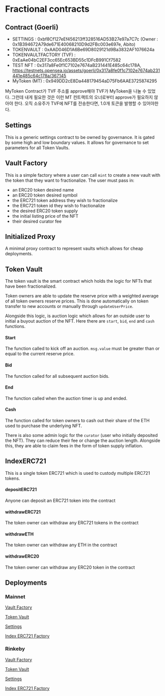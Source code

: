 # Fractional contracts

## Contract (Goerli)

- SETTINGS : 0xbf8Cf127eEf456213ff328516AD53B27e97a7C7c (Owner : 0x1B394672A79de671E40068210D9d2FBc003e697e, Abito)
- TOKENVAULT : 0xAAD046D1A6Be69D8029121d9Ba3832AF1076624a
- TOKENVAULTFACTORY (TVF) : 0xEaAe04bC2EF3cc65Ec653BD55c1DFcB991Cf7582
- TEST NFT : 0x317a8Fe0f1C7102e7674aB231441E485c64c178A, https://testnets.opensea.io/assets/goerli/0x317a8fe0f1c7102e7674ab231441e485c64c178a/367145
- MyToken (MT) : 0x949DD2cE8Da448179454aD75Fb6AAE3725874295

MyToken Contract가 TVF 주소를 approve해야 TVF가 MyToken을 나눌 수 있었다. 그런데 내게 필요한 것은 이런 MT 컨트랙트의 오너로부터 approve가 필요하지 않아야 한다. 오직 소유주가 TVF에 NFT를 전송한다면, 1.0개 토큰을 발행할 수 있어야한다.


## Settings
This is a generic settings contract to be owned by governance. It is gated by some high and low boundary values. It allows for governance to set parameters for all Token Vaults.

## Vault Factory
This is a simple factory where a user can call `mint` to create a new vault with the token that they want to fractionalize. The user must pass in:
- an ERC20 token desired name
- an ERC20 token desired symbol
- the ERC721 token address they wish to fractionalize
- the ERC721 token id they wish to fractionalize
- the desired ERC20 token supply
- the initial listing price of the NFT
- their desired curator fee

## Initialized Proxy
A minimal proxy contract to represent vaults which allows for cheap deployments.

## Token Vault
The token vault is the smart contract which holds the logic for NFTs that have been fractionalized.

Token owners are able to update the reserve price with a weighted average of all token owners reserve prices. This is done automatically on token transfer to new accounts or manually through `updateUserPrice`.

Alongside this logic, is auction logic which allows for an outside user to initial a buyout auction of the NFT. Here there are `start`, `bid`, `end` and `cash` functions.
#### Start
The function called to kick off an auction. `msg.value` must be greater than or equal to the current reserve price.
#### Bid
The function called for all subsequent auction bids.
#### End
The function called when the auction timer is up and ended.
#### Cash
The function called for token owners to cash out their share of the ETH used to purchase the underlying NFT.

There is also some admin logic for the `curator` (user who initially deposited the NFT). They can reduce their fee or change the auction length. Alongside this, they are able to claim fees in the form of token supply inflation.

## IndexERC721
This is a single token ERC721 which is used to custody multiple ERC721 tokens. 
#### depositERC721
Anyone can deposit an ERC721 token into the contract
#### withdrawERC721
The token owner can withdraw any ERC721 tokens in the contract
#### withdrawETH
The token owner can withdraw any ETH in the contract
#### withdrawERC20
The token owner can withdraw any ERC20 token in the contract

## Deployments
### Mainnet
[Vault Factory](https://etherscan.io/address/0x85aa7f78bdb2de8f3e0c0010d99ad5853ffcfc63)

[Token Vault](https://etherscan.io/address/0x7b0fce54574d9746414d11367f54c9ab94e53dca)

[Settings](https://etherscan.io/address/0xE0FC79183a22106229B84ECDd55cA017A07eddCa)

[Index ERC721 Factory](https://etherscan.io/address/0xde771104c0c44123d22d39bb716339cd0c3333a1)

### Rinkeby
[Vault Factory](https://rinkeby.etherscan.io/address/0x458556c097251f52ca89cB81316B4113aC734BD1)

[Token Vault](https://rinkeby.etherscan.io/address/0x825f25f908db46daEA42bd536d25f8633667f62b)

[Settings](https://rinkeby.etherscan.io/address/0x1C0857f8642D704ecB213A752A3f68E51913A779)

[Index ERC721 Factory](https://rinkeby.etherscan.io/address/0xee727b734aC43fc391b67caFd18e5DD4Dc939668)

